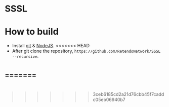 # SSSL

# How to build
- Install [git](https://git-scm.com/downloads) & [NodeJS](https://nodejs.org/).
<<<<<<< HEAD
- After git clone the repository, `https://github.com/RetendoNetwork/SSSL --recursive`.
#
=======
- 
#
>>>>>>> 3ceb6185cd2a21d76cbb45f7caddc05eb06940b7
